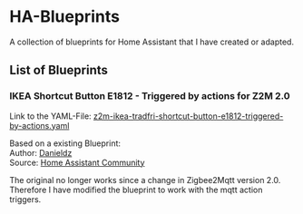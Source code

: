 # HA-Blueprints
A collection of blueprints for Home Assistant that I have created or adapted.

## List of Blueprints

### IKEA Shortcut Button E1812 - Triggered by actions for Z2M 2.0
Link to the YAML-File: [z2m-ikea-tradfri-shortcut-button-e1812-triggered-by-actions.yaml](https://github.com/ErikKiel/HA-Blueprints/blob/main/z2m-ikea-tradfri-shortcut-button-e1812-triggered-by-actions.yaml)

Based on a existing Blueprint:  
Author: [Danieldz](https://community.home-assistant.io/u/Danieldz/)  
Source: [Home Assistant Community](https://community.home-assistant.io/t/z2m-ikea-tradfri-shortcut-button-e1812-universal-actions/522409) 

The original no longer works since a change in Zigbee2Mqtt version 2.0. Therefore I have modified the blueprint to work with the mqtt action triggers. 